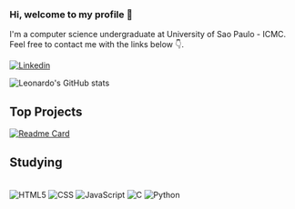 ### Hi, welcome to my profile 👋

<p>I'm a computer science undergraduate at University of Sao Paulo - ICMC. Feel free to contact me with the links below 👇.</p>

[![Linkedin](https://img.shields.io/badge/LinkedIn-0077B5?style=for-the-badge&logo=linkedin&logoColor=white)](https://www.linkedin.com/in/leonardo-ishida-dev/)

![Leonardo's GitHub stats](https://github-readme-stats.vercel.app/api?username=LeonardoIshida&show_icons=true&theme=nord&hide_border=true&include_all_commits=true&bg_color=100,211F2F,918CA9)

## Top Projects
[![Readme Card](https://github-readme-stats.vercel.app/api/pin/?username=MiguelHenri&repo=SCC0202&bg_color=100,211F2F,918CA9&title_color=81a1c1&text_color=d8dee9&hide_border=true&show_owner=true)](https://github.com/MiguelHenri/SCC0202)


## Studying
<div style="display: inline_block"> <br/>
    <img align="center" alt="HTML5", src="https://img.shields.io/badge/HTML5-E34F26?style=for-the-badge&logo=html5&logoColor=white">
    <img align="center" alt="CSS", src="https://img.shields.io/badge/CSS-239120?&style=for-the-badge&logo=css3&logoColor=white">
    <img align="center" alt="JavaScript", src="https://img.shields.io/badge/JavaScript-F7DF1E?style=for-the-badge&logo=javascript&logoColor=black">
    <img align="center" alt="C", src="https://img.shields.io/badge/C-00599C?style=for-the-badge&logo=c&logoColor=white">
    <img align="center" alt="Python", src="https://img.shields.io/badge/Python-14354C?style=for-the-badge&logo=python&logoColor=white">

</div>

<!--![Top Langs](https://github-readme-stats.vercel.app/api/top-langs/?username=LeonardoIshida&layout=compact&bg_color=100,211F2F,918CA9&title_color=81a1c1&text_color=d8dee9&hide_border=true)-->
